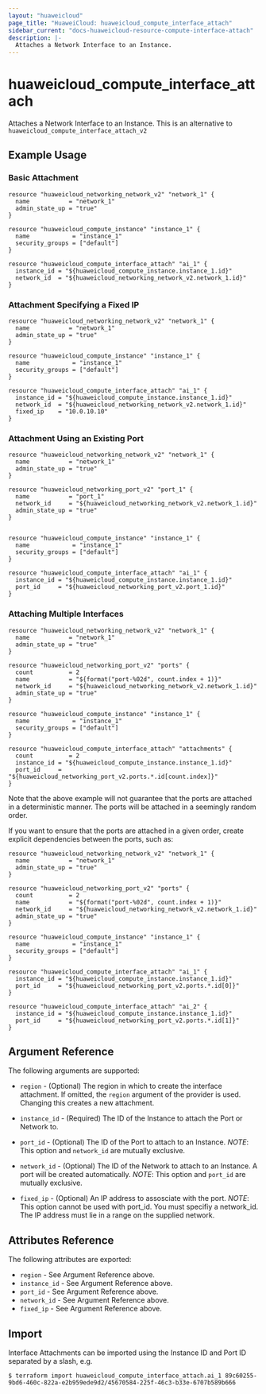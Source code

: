 ```yaml
---
layout: "huaweicloud"
page_title: "HuaweiCloud: huaweicloud_compute_interface_attach"
sidebar_current: "docs-huaweicloud-resource-compute-interface-attach"
description: |-
  Attaches a Network Interface to an Instance.
---
```


# huaweicloud\_compute\_interface\_attach

Attaches a Network Interface to an Instance.
This is an alternative to `huaweicloud_compute_interface_attach_v2`

## Example Usage

### Basic Attachment

```hcl
resource "huaweicloud_networking_network_v2" "network_1" {
  name           = "network_1"
  admin_state_up = "true"
}

resource "huaweicloud_compute_instance" "instance_1" {
  name            = "instance_1"
  security_groups = ["default"]
}

resource "huaweicloud_compute_interface_attach" "ai_1" {
  instance_id = "${huaweicloud_compute_instance.instance_1.id}"
  network_id  = "${huaweicloud_networking_network_v2.network_1.id}"
}

```

### Attachment Specifying a Fixed IP

```hcl
resource "huaweicloud_networking_network_v2" "network_1" {
  name           = "network_1"
  admin_state_up = "true"
}

resource "huaweicloud_compute_instance" "instance_1" {
  name            = "instance_1"
  security_groups = ["default"]
}

resource "huaweicloud_compute_interface_attach" "ai_1" {
  instance_id = "${huaweicloud_compute_instance.instance_1.id}"
  network_id  = "${huaweicloud_networking_network_v2.network_1.id}"
  fixed_ip    = "10.0.10.10"
}

```


### Attachment Using an Existing Port

```hcl
resource "huaweicloud_networking_network_v2" "network_1" {
  name           = "network_1"
  admin_state_up = "true"
}

resource "huaweicloud_networking_port_v2" "port_1" {
  name           = "port_1"
  network_id     = "${huaweicloud_networking_network_v2.network_1.id}"
  admin_state_up = "true"
}


resource "huaweicloud_compute_instance" "instance_1" {
  name            = "instance_1"
  security_groups = ["default"]
}

resource "huaweicloud_compute_interface_attach" "ai_1" {
  instance_id = "${huaweicloud_compute_instance.instance_1.id}"
  port_id     = "${huaweicloud_networking_port_v2.port_1.id}"
}

```

### Attaching Multiple Interfaces

```hcl
resource "huaweicloud_networking_network_v2" "network_1" {
  name           = "network_1"
  admin_state_up = "true"
}

resource "huaweicloud_networking_port_v2" "ports" {
  count          = 2
  name           = "${format("port-%02d", count.index + 1)}"
  network_id     = "${huaweicloud_networking_network_v2.network_1.id}"
  admin_state_up = "true"
}

resource "huaweicloud_compute_instance" "instance_1" {
  name            = "instance_1"
  security_groups = ["default"]
}

resource "huaweicloud_compute_interface_attach" "attachments" {
  count          = 2
  instance_id = "${huaweicloud_compute_instance.instance_1.id}"
  port_id     = "${huaweicloud_networking_port_v2.ports.*.id[count.index]}"
}
```

Note that the above example will not guarantee that the ports are attached in
a deterministic manner. The ports will be attached in a seemingly random
order.

If you want to ensure that the ports are attached in a given order, create
explicit dependencies between the ports, such as:

```hcl
resource "huaweicloud_networking_network_v2" "network_1" {
  name           = "network_1"
  admin_state_up = "true"
}

resource "huaweicloud_networking_port_v2" "ports" {
  count          = 2
  name           = "${format("port-%02d", count.index + 1)}"
  network_id     = "${huaweicloud_networking_network_v2.network_1.id}"
  admin_state_up = "true"
}

resource "huaweicloud_compute_instance" "instance_1" {
  name            = "instance_1"
  security_groups = ["default"]
}

resource "huaweicloud_compute_interface_attach" "ai_1" {
  instance_id = "${huaweicloud_compute_instance.instance_1.id}"
  port_id     = "${huaweicloud_networking_port_v2.ports.*.id[0]}"
}

resource "huaweicloud_compute_interface_attach" "ai_2" {
  instance_id = "${huaweicloud_compute_instance.instance_1.id}"
  port_id     = "${huaweicloud_networking_port_v2.ports.*.id[1]}"
}
```

## Argument Reference

The following arguments are supported:

* `region` - (Optional) The region in which to create the interface attachment.
    If omitted, the `region` argument of the provider is used. Changing this
    creates a new attachment.

* `instance_id` - (Required) The ID of the Instance to attach the Port or Network to.

* `port_id` - (Optional) The ID of the Port to attach to an Instance.
   _NOTE_: This option and `network_id` are mutually exclusive.

* `network_id` - (Optional) The ID of the Network to attach to an Instance. A port will be created automatically.
   _NOTE_: This option and `port_id` are mutually exclusive.

* `fixed_ip` - (Optional) An IP address to assosciate with the port.
   _NOTE_: This option cannot be used with port_id. You must specifiy a network_id. The IP address must lie in a range on the supplied network.

## Attributes Reference

The following attributes are exported:

* `region` - See Argument Reference above.
* `instance_id` - See Argument Reference above.
* `port_id` - See Argument Reference above.
* `network_id` - See Argument Reference above.
* `fixed_ip`  - See Argument Reference above.

## Import

Interface Attachments can be imported using the Instance ID and Port ID
separated by a slash, e.g.

```
$ terraform import huaweicloud_compute_interface_attach.ai_1 89c60255-9bd6-460c-822a-e2b959ede9d2/45670584-225f-46c3-b33e-6707b589b666
```
